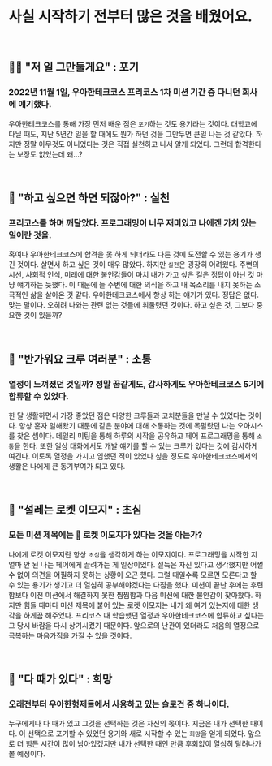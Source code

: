 # 사실 시작하기 전부터 많은 것을 배웠어요.

<br>

## 🙋‍♂️ "저 일 그만둘게요" : 포기

### 2022년 11월 1일, 우아한테크코스 프리코스 1차 미션 기간 중 다니던 회사에 얘기했다.

우아한테크코스를 통해 가장 먼저 배운 점은 `포기`하는 것도 용기라는 것이다.
대학교에 다닐 때도, 지난 5년간 일을 할 때에도 뭔가 하던 것을 그만두면 큰일 나는 것 같았다.
하지만 정말 아무것도 아니었다는 것은 직접 실천하고 나서 알게 되었다.
그런데 합격한다는 보장도 없었는데 왜...?

<br>

## 🤔 "하고 싶으면 하면 되잖아?" : 실천

### 프리코스를 하며 깨달았다. 프로그래밍이 너무 재미있고 나에겐 가치 있는 일이란 것을.

혹여나 우아한테크코스에 합격을 못 하게 되더라도 다른 것에 도전할 수 있는 용기가 생긴 것이다.
살면서 하고 싶은 것이 매우 많았다. 하지만 `실천`은 굉장히 어려웠다.
주변의 시선, 사회적 인식, 미래에 대한 불안감들이 마치 내가 가고 싶은 길은 정답이 아닌 것 마냥 얘기하는 듯했다.
이 때문에 늘 주변에 대한 의식을 하고 내 목소리를 내지 못하는 소극적인 삶을 살아온 것 같다.
우아한테크코스에서 항상 하는 얘기가 있다. 정답은 없다. 맞는 말이다. 오히려 나와는 관련 없는 것들에 휘둘렸던 것이다.
하고 싶은 것, 그보다 중요한 것이 있을까?

<br>

## 👋 "반가워요 크루 여러분" : 소통

### 열정이 느껴졌던 것일까? 정말 꿈같게도, 감사하게도 우아한테크코스 5기에 합류할 수 있었다.

한 달 생활하면서 가장 좋았던 점은 다양한 크루들과 코치분들을 만날 수 있었다는 것이다.
항상 혼자 일해왔기 때문에 같은 분야에 대해 소통하는 것에 목말랐던 나는 오아시스를 찾은 셈이다.
데일리 미팅을 통해 하루의 시작을 공유하고 페어 프로그래밍을 통해 `소통`을 한다.
또한 일상 대화에서도 개발 얘기를 할 수 있는 크루가 있다는 것에 감사하게 여긴다.
이토록 열정을 가지고 임했던 적이 있었나 싶을 정도로 우아한테크코스에서의 생활은 나에게 큰 동기부여가 되고 있다.

<br>

## 🚀 "설레는 로켓 이모지" : 초심

### 모든 미션 제목에는 🚀 로켓 이모지가 있다는 것을 아는가?

나에게 로켓 이모지란 항상 `초심`을 생각하게 하는 이모지이다.
프로그래밍을 시작한 지 얼마 안 된 나는 페어에게 끌려가는 게 일상이었다.
설득은 자신 있다고 생각했지만 어쩔 수 없이 의견을 어필하지 못하는 상황이 오곤 했다.
그럴 때일수록 모르면 모른다고 할 수 있는 용기가 생기고 더 열심히 공부해야겠다는 다짐을 했다.
미션이 끝난 후에는 후련함보다 이전 미션에서 해결하지 못한 찜찜함과 다음 미션에 대한 불안감이 찾아왔다.
하지만 힘들 때마다 미션 제목에 붙어 있는 로켓 이모지는 내가 왜 여기 있는지에 대한 생각을 하게끔 해주었다.
프리코스 때 학습했던 열정과 우아한테크코스에 합류하고 싶다는 그 당시 바람을 다시 상기시켰기 때문이다.
앞으로의 난관이 있더라도 처음의 열정으로 극복하는 마음가짐을 가질 수 있을 것이다.

<br>

## 👊 "다 때가 있다" : 희망

### 오래전부터 우아한형제들에서 사용하고 있는 슬로건 중 하나이다.

누구에게나 다 때가 있고 그것을 선택하는 것은 자신의 몫이다.
지금은 내가 선택한 때이다. 이 선택으로 포기할 수 있었던 용기와 새로 시작할 수 있는 `희망`을 얻게 되었다.
앞으로 더 힘든 시간이 많이 남아있겠지만 내가 선택한 때인 만큼 후회없이 열심히 달려나가 볼 예정이다.

